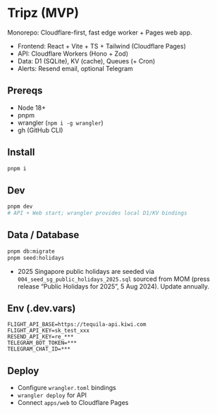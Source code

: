 # Tripz (MVP)

Monorepo: Cloudflare-first, fast edge worker + Pages web app.

- Frontend: React + Vite + TS + Tailwind (Cloudflare Pages)
- API: Cloudflare Workers (Hono + Zod)
- Data: D1 (SQLite), KV (cache), Queues (+ Cron)
- Alerts: Resend email, optional Telegram

## Prereqs
- Node 18+
- pnpm
- wrangler (`npm i -g wrangler`)
- gh (GitHub CLI)

## Install
```bash
pnpm i
```

## Dev
```bash
pnpm dev
# API + Web start; wrangler provides local D1/KV bindings
```

## Data / Database
```bash
pnpm db:migrate
pnpm seed:holidays
```

- 2025 Singapore public holidays are seeded via `004_seed_sg_public_holidays_2025.sql` sourced from MOM (press release “Public Holidays for 2025”, 5 Aug 2024). Update annually.

## Env (.dev.vars)
```
FLIGHT_API_BASE=https://tequila-api.kiwi.com
FLIGHT_API_KEY=sk_test_xxx
RESEND_API_KEY=re_***
TELEGRAM_BOT_TOKEN=***
TELEGRAM_CHAT_ID=***
```

## Deploy
- Configure `wrangler.toml` bindings
- `wrangler deploy` for API
- Connect `apps/web` to Cloudflare Pages 
